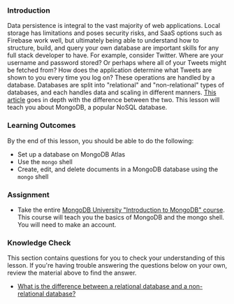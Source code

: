 ### Introduction

Data persistence is integral to the vast majority of web applications. Local storage has limitations and poses security risks, and SaaS options such as Firebase work well, but ultimately being able to understand how to structure, build, and query your own database are important skills for any full stack developer to have. For example, consider Twitter. Where are your username and password stored? Or perhaps where all of your Tweets might be fetched from? How does the application determine what Tweets are shown to you every time you log on? These operations are handled by a database. Databases are split into "relational" and "non-relational" types of databases, and each handles data and scaling in different manners. [This article](https://web.archive.org/web/20230528033532/https://circleci.com/blog/SQL-vs-NoSQL-databases/) goes in depth with the difference between the two. This lesson will teach you about MongoDB, a popular NoSQL database.

### Learning Outcomes

By the end of this lesson, you should be able to do the following:

- Set up a database on MongoDB Atlas
- Use the `mongo` shell
- Create, edit, and delete documents in a MongoDB database using the `mongo` shell

### Assignment

<div class="lesson-content__panel" markdown="1">

- Take the entire [MongoDB University "Introduction to MongoDB" course](https://learn.mongodb.com/learning-paths/introduction-to-mongodb). This course will teach you the basics of MongoDB and the mongo shell. You will need to make an account.

</div>

### Knowledge Check

This section contains questions for you to check your understanding of this lesson. If you're having trouble answering the questions below on your own, review the material above to find the answer.

- <a class="knowledge-check-link" href="https://circleci.com/blog/SQL-vs-NoSQL-databases/">What is the difference between a relational database and a non-relational database?</a>
